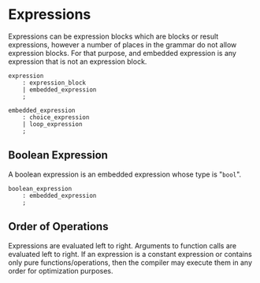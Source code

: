 # Expressions

Expressions can be expression blocks which are blocks or result expressions, however a number of places in the grammar do not allow expression blocks. For that purpose, and embedded expression is any expression that is not an expression block.

```grammar
expression
    : expression_block
    | embedded_expression
    ;

embedded_expression
    : choice_expression
    | loop_expression
    ;
```

## Boolean Expression

A boolean expression is an embedded expression whose type is "`bool`".

```adamant
boolean_expression
    : embedded_expression
    ;
```

## Order of Operations

Expressions are evaluated left to right. Arguments to function calls are evaluated left to right. If an expression is a constant expression or contains only pure functions/operations, then the compiler may execute them in any order for optimization purposes.
